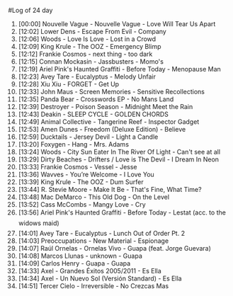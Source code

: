 #Log of 24 day

1. [00:00] Nouvelle Vague - Nouvelle Vague - Love Will Tear Us Apart
1. [12:02] Lower Dens - Escape From Evil - Company
1. [12:06] Woods - Love Is Love - Lost in a Crowd
1. [12:09] King Krule - The OOZ - Emergency Blimp
1. [12:12] Frankie Cosmos - next thing - too dark
1. [12:15] Connan Mockasin - Jassbusters - Momo's
1. [12:19] Ariel Pink's Haunted Graffiti - Before Today - Menopause Man
1. [12:23] Avey Tare - Eucalyptus - Melody Unfair
1. [12:28] Xiu Xiu - FORGET - Get Up
1. [12:33] John Maus - Screen Memories - Sensitive Recollections
1. [12:35] Panda Bear - Crosswords EP - No Mans Land
1. [12:39] Destroyer - Poison Season - Midnight Meet the Rain
1. [12:43] Deakin - SLEEP CYCLE - GOLDEN CHORDS
1. [12:49] Animal Collective - Tangerine Reef - Inspector Gadget
1. [12:53] Amen Dunes - Freedom (Deluxe Edition) - Believe
1. [12:59] Ducktails - Jersey Devil - Light a Candle
1. [13:20] Foxygen - Hang - Mrs. Adams
1. [13:24] Woods - City Sun Eater In The River Of Light - Can't see at all
1. [13:29] Dirty Beaches - Drifters / Love is The Devil - I Dream In Neon
1. [13:33] Frankie Cosmos - Vessel - Jesse
1. [13:36] Wavves - You’re Welcome - I Love You
1. [13:39] King Krule - The OOZ - Dum Surfer
1. [13:44] R. Stevie Moore - Make It Be - That's Fine, What Time?
1. [13:48] Mac DeMarco - This Old Dog - On the Level
1. [13:52] Cass McCombs - Mangy Love - Cry
1. [13:56] Ariel Pink's Haunted Graffiti - Before Today - Lestat (acc. to the widows maid)
1. [14:01] Avey Tare - Eucalyptus - Lunch Out of Order Pt. 2
1. [14:03] Preoccupations - New Material - Espionage
1. [14:07] Raúl Ornelas - Ornelas Vivo - Guapa (feat. Jorge Guevara)
1. [14:08] Marcos Llunas - unknown - Guapa
1. [14:09] Carlos Henry - Guapa - Guapa
1. [14:33] Axel - Grandes Éxitos 2005/2011 - Es Ella
1. [14:34] Axel - Un Nuevo Sol (Versión Standard) - Es Ella
1. [14:51] Tercer Cielo - Irreversible - No Crezcas Mas
